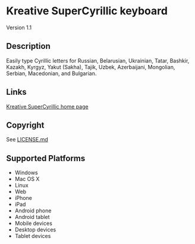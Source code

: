 Kreative SuperCyrillic keyboard
==============

Version 1.1

Description
-----------
Easily type Cyrillic letters for Russian, Belarusian, Ukrainian,
Tatar, Bashkir, Kazakh, Kyrgyz, Yakut (Sakha), Tajik, Uzbek,
Azerbaijani, Mongolian, Serbian, Macedonian, and Bulgarian.

Links
-----
[Kreative SuperCyrillic home page](https://www.kreativekorp.com/software/keyboards/supercyrillic/)

Copyright
---------
See [LICENSE.md](LICENSE.md)

Supported Platforms
-------------------
 * Windows
 * Mac OS X
 * Linux
 * Web
 * iPhone
 * iPad
 * Android phone
 * Android tablet
 * Mobile devices
 * Desktop devices
 * Tablet devices
